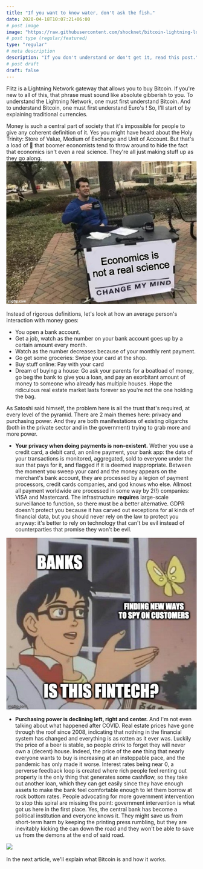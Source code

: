```yaml
---
title: "If you want to know water, don't ask the fish."
date: 2020-04-18T10:07:21+06:00
# post image
image: "https://raw.githubusercontent.com/shocknet/bitcoin-lightning-logo/master/LOGO-01.png"
# post type (regular/featured)
type: "regular"
# meta description
description: "If you don't understand or don't get it, read this post."
# post draft
draft: false
---
```


Flitz is a Lightning Network gateway that allows you to buy Bitcoin. If you're new to all of this, that phrase must sound like absolute gibberish to you. To understand the Lightning Network, one must first understand Bitcoin. And to understand Bitcoin, one must first understand Euro's !
So, I'll start of by explaining traditional currencies.

Money is such a central part of society that it's impossible for people to give any coherent definition of it. Yes you might have heard about the Holy Trinity: Store of Value, Medium of Exchange and Unit of Account. But that's a load of 💩 that boomer economists tend to throw around to hide the fact that economics isn't even a real science. They're all just making stuff up as they go along. 
![]( ../../images/5chtru.jpg)

Instead of rigorous definitions, let's look at how an average person's interaction with money goes:

- You open a bank account. 
- Get a job, watch as the number on your bank account goes up by a certain amount every month.
- Watch as the number decreases because of your monthly rent payment.
- Go get some groceries: Swipe your card at the shop.
- Buy stuff online: Pay with your card
- Dream of buying a house: Go ask your parents for a boatload of money, go beg the bank to give you a loan, and pay an exorbitant amount of money to someone who already has multiple houses. Hope the ridiculous real estate market lasts forever so you're not the one holding the bag.

As Satoshi said himself, the problem here is all the trust that's required, at every level of the pyramid. There are 2 main themes here: privacy and purchasing power. And they are both manifestations of existing oligarchs (both in the private sector and in the government) trying to grab more and more power.

- **Your privacy when doing payments is non-existent.** Wether you use a credit card, a debit card, an online payment, your bank app: the data of your transactions is monitored, aggregated, sold to everyone under the sun that pays for it, and flagged if it is deemed inappropriate. Between the moment you sweep your card and the money appears on the merchant's bank account, they are processed by a legion of payment processors, credit cards companies, and god knows who else. Allmost all payment worldwide are processed in some way by 2(!) companies: VISA and Mastercard. The infrastructure __requires__ large-scale surveillance to function, so there must be a better alternative. GDPR doesn't protect you because it has carved out exceptions for al kinds of financial data, but you should never rely on the law to protect you anyway: it's better to rely on technology that can't be evil instead of counterparties that promise they won't be evil.

![]( ../../images/5chtyn.jpg)

- **Purchasing power is declining left, right and center.** And I'm not even talking about what happened after COVID. Real estate prices have gone through the roof since 2008, indicating that nothing in the financial system has changed and everything is as rotten as it ever was. Luckily the price of a beer is stable, so people drink to forget they will never own a (decent) house. Indeed, the price of the __one__ thing that nearly everyone wants to buy is increasing at an instoppable pace, and the pandemic has only made it worse. Interest rates being near 0, a perverse feedback loop is created where rich people feel renting out property is the only thing that generates some cashflow, so they take out another loan, which they can get easily since they have enough assets to make the bank feel comfortable enough to let them borrow at rock bottom rates. People advocating for more government intervention to stop this spiral are missing the point: government intervention is what got us here in the first place. Yes, the central bank has become a political institution and everyone knows it. They might save us from short-term harm by keeping the printing press rumbling, but they are inevitably kicking the can down the road and they won't be able to save us from the demons at the end of said road.

![]( ../../images/5chtu5f.jpg)

In the next article, we'll explain what Bitcoin is and how it works.